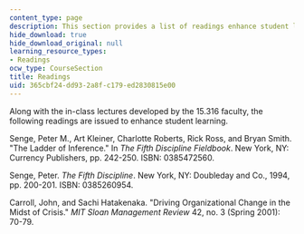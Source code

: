 ```yaml
---
content_type: page
description: This section provides a list of readings enhance student learning.
hide_download: true
hide_download_original: null
learning_resource_types:
- Readings
ocw_type: CourseSection
title: Readings
uid: 365cbf24-dd93-2a8f-c179-ed2830815e00
---
```


Along with the in-class lectures developed by the 15.316 faculty, the following readings are issued to enhance student learning.

Senge, Peter M., Art Kleiner, Charlotte Roberts, Rick Ross, and Bryan Smith. "The Ladder of Inference." In _The Fifth Discipline Fieldbook_. New York, NY: Currency Publishers, pp. 242-250. ISBN: 0385472560.

Senge, Peter. _The Fifth Discipline_. New York, NY: Doubleday and Co., 1994, pp. 200-201. ISBN: 0385260954.

Carroll, John, and Sachi Hatakenaka. "Driving Organizational Change in the Midst of Crisis." _MIT Sloan Management Review_ 42, no. 3 (Spring 2001): 70-79.